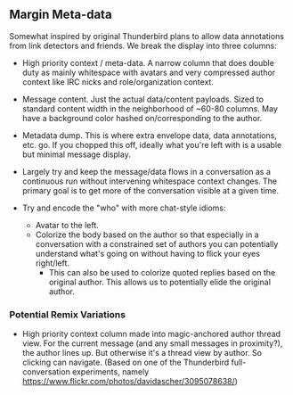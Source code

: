## Margin Meta-data ##

Somewhat inspired by original Thunderbird plans to allow data annotations from
link detectors and friends.  We break the display into three columns:
* High priority context / meta-data.  A narrow column that does double duty as
  mainly whitespace with avatars and very compressed author context like IRC
  nicks and role/organization context.
* Message content.  Just the actual data/content payloads.  Sized to standard
  content width in the neighborhood of ~60-80 columns.  May have a background
  color hashed on/corresponding to the author.
* Metadata dump.  This is where extra envelope data, data annotations, etc. go.
  If you chopped this off, ideally what you're left with is a usable but
  minimal message display.

* Largely try and keep the message/data flows in a conversation as a continuous
  run without intervening whitespace context changes.  The primary goal is to
  get more of the conversation visible at a given time.
* Try and encode the "who" with more chat-style idioms:
  * Avatar to the left.
  * Colorize the body based on the author so that especially in a conversation
    with a constrained set of authors you can potentially understand what's
    going on without having to flick your eyes right/left.
    * This can also be used to colorize quoted replies based on the original
      author.  This allows us to potentially elide the original author.

### Potential Remix Variations ###

* High priority context column made into magic-anchored author thread view.
  For the current message (and any small messages in proximity?), the author
  lines up.  But otherwise it's a thread view by author.  So clicking can
  navigate.  (Based on one of the Thunderbird full-conversation experiments,
  namely https://www.flickr.com/photos/davidascher/3095078638/)

